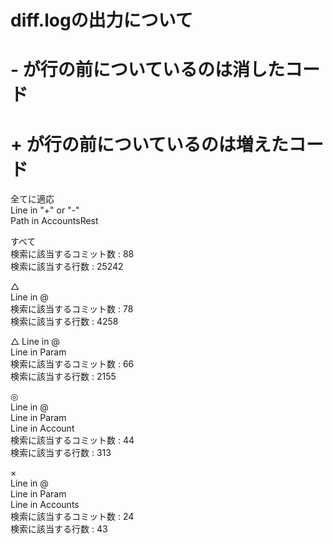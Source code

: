 
 # diff.logの出力について
 # - が行の前についているのは消したコード
 # + が行の前についているのは増えたコード


全てに適応			
Line in "+" or "-"			
Path in AccountsRest			
				
			
すべて			
検索に該当するコミット数 : 88	
検索に該当する行数 : 25242	
				
				
△	
Line in @	
検索に該当するコミット数 : 78	
検索に該当する行数 : 4258	
				
				
△
Line in @		
Line in Param		
検索に該当するコミット数 : 66	
検索に該当する行数 : 2155	
				
				
◎	
Line in @		
Line in Param		
Line in Account			
検索に該当するコミット数 : 44	
検索に該当する行数 : 313					


×	
Line in @		
Line in Param		 
Line in Accounts	
検索に該当するコミット数 : 24	
検索に該当する行数 : 43	
